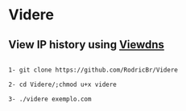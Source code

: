 # Videre <br>

## View IP history using [Viewdns](https://viewdns.info/iphistory/)

```markdown

1- git clone https://github.com/RodricBr/Videre

2- cd Videre/;chmod u+x videre

3- ./videre exemplo.com
```
